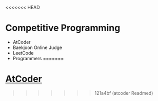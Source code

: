 <<<<<<< HEAD
# Competitive Programming

- AtCoder
- Baekjoon Online Judge
- LeetCode
- Programmers
=======
# [AtCoder](https://atcoder.jp)
>>>>>>> 121a4bf (atcoder Readmed)
